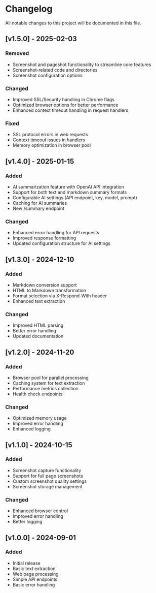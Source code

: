# Changelog

All notable changes to this project will be documented in this file.

## [v1.5.0] - 2025-02-03

### Removed
- Screenshot and pageshot functionality to streamline core features
- Screenshot-related code and directories
- Screenshot configuration options

### Changed
- Improved SSL/Security handling in Chrome flags
- Optimized browser options for better performance
- Enhanced context timeout handling in request handlers

### Fixed
- SSL protocol errors in web requests
- Context timeout issues in handlers
- Memory optimization in browser pool

## [v1.4.0] - 2025-01-15

### Added
- AI summarization feature with OpenAI API integration
- Support for both text and markdown summary formats
- Configurable AI settings (API endpoint, key, model, prompt)
- Caching for AI summaries
- New /summary endpoint

### Changed
- Enhanced error handling for API requests
- Improved response formatting
- Updated configuration structure for AI settings

## [v1.3.0] - 2024-12-10

### Added
- Markdown conversion support
- HTML to Markdown transformation
- Format selection via X-Respond-With header
- Enhanced text extraction

### Changed
- Improved HTML parsing
- Better error handling
- Updated documentation

## [v1.2.0] - 2024-11-20

### Added
- Browser pool for parallel processing
- Caching system for text extraction
- Performance metrics collection
- Health check endpoints

### Changed
- Optimized memory usage
- Improved error handling
- Enhanced logging

## [v1.1.0] - 2024-10-15

### Added
- Screenshot capture functionality
- Support for full page screenshots
- Custom screenshot quality settings
- Screenshot storage management

### Changed
- Enhanced browser control
- Improved error handling
- Better logging

## [v1.0.0] - 2024-09-01

### Added
- Initial release
- Basic text extraction
- Web page processing
- Simple API endpoints
- Basic error handling
